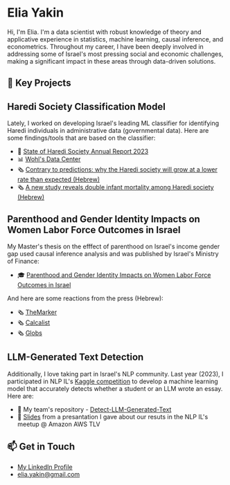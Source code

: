 # Elia Yakin

Hi, I'm Elia. I'm a data scientist with robust knowledge of theory and applicative experience in statistics, machine learning, causal inference, and econometrics.
Throughout my career, I have been deeply involved in addressing some of Israel's most pressing social and economic challenges, making a significant impact in these areas through data-driven solutions.

## 🔬 Key Projects

## Haredi Society Classification Model
Lately, I worked on developing Israel's leading ML classifier for identifying Haredi individuals in administrative data (governmental data). Here are some findings/tools that are based on the classifier:
 - 📔 [State of Haredi Society Annual Report 2023](https://machon.org.il/en/2023report-en/)
 - 📊 [Wohl's Data Center](https://data.machon.org.il/)
 - 🗞️ [Contrary to predictions: why the Haredi society will grow at a lower rate than expected (Hebrew)](https://www.themarker.com/blogs/2024-06-03/ty-article/.premium/0000018f-dd15-dbdb-a59f-dd5de6390000)
 - 🗞️ [A new study reveals double infant mortality among Haredi society (Hebrew)](https://publichealth.doctorsonly.co.il/2024/04/314009/)

## Parenthood and Gender Identity Impacts on Women Labor Force Outcomes in Israel
My Master's thesis on the efffect of parenthood on Israel's income gender gap used causal inference analysis and was published by Israel's Ministry of Finance:
- 🎓 [Parenthood and Gender Identity Impacts on Women Labor Force Outcomes in Israel](https://www.gov.il/BlobFolder/reports/article_13122021/he/Publishes_Articles_article_13122021.pdf) 

And here are some reactions from the press (Hebrew):
  - 🗞️ [TheMarker](https://www.themarker.com/career/.premium-1.10461190)
  - 🗞️ [Calcalist](https://www.calcalist.co.il/local_news/article/b10jii4cy)
  - 🗞️ [Globs](https://www.globes.co.il/news/article.aspx?did=1001412554)

## LLM-Generated Text Detection

Additionally, I love taking part in Israel's NLP community. Last year (2023), I participated in NLP IL's [Kaggle competition](https://www.meetup.com/the-israeli-natural-language-processing-meetup/events/299728251/) to develop a machine learning model that accurately detects whether a student or an LLM wrote an essay. Here are:
- 📝 My team's repository - [Detect-LLM-Generated-Text](https://github.com/eliayakin/Detect-LLM-Generated-Text/tree/main)
- 🎤 [Slides](https://github.com/eliayakin/Detect-LLM-Generated-Text/blob/main/Textbusters%20-%20Detecting%20LLM-Generated%20Text.pdf) from a presantation I gave about our resuts in the NLP IL's meetup @ Amazon AWS TLV

## 📫 Get in Touch

- [My LinkedIn Profile](https://www.linkedin.com/in/elia-yakin/)
- [elia.yakin@gmail.com](elia.yakin@gmail.com)



<!--
**eliayakin/eliayakin** is a ✨ _special_ ✨ repository because its `README.md` (this file) appears on your GitHub profile.

Here are some ideas to get you started:

- 🔭 I’m currently working on ...
- 🌱 I’m currently learning ...
- 👯 I’m looking to collaborate on ...
- 🤔 I’m looking for help with ...
- 💬 Ask me about ...
- 📫 How to reach me: ...
- 😄 Pronouns: ...
- ⚡ Fun fact: ...
-->
